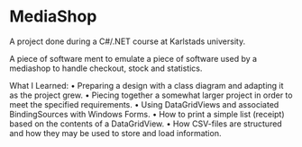 # MediaShop
A project done during a C#/.NET course at Karlstads university.

A piece of software ment to emulate a piece of software used by a mediashop to handle checkout, stock and statistics.

What I Learned:
• Preparing a design with a class diagram and adapting it as the project grew.
• Piecing together a somewhat larger project in order to meet the specified requirements.
• Using DataGridViews and associated BindingSources with Windows Forms.
• How to print a simple list (receipt) based on the contents of a DataGridView.
• How CSV-files are structured and how they may be used to store and load information. 
